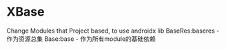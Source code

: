 # XBase
Change Modules that Project based, to use androidx lib
BaseRes:baseres - 作为资源总集
Base:base - 作为所有module的基础依赖
